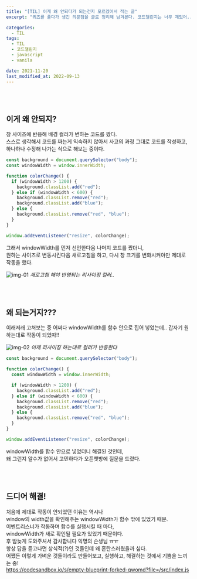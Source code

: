 ```yaml
---
title: "[TIL] 이게 왜 안되다가 되는건지 모르겠어서 적는 글"
excerpt: "퀴즈를 풀다가 생긴 의문점을 글로 정리해 남겨본다. 코드챌린지는 너무 재밌어.."

categories:
  - TIL
tags:
  - TIL
  - 코드챌린지
  - javascript
  - vanila

date: 2021-11-20
last_modified_at: 2022-09-13
---
```


<br>
<br>

## 이게 왜 안되지?

창 사이즈에 반응해 배경 컬러가 변하는 코드를 짰다.<br>
스스로 생각해서 코드를 짜는게 익숙하지 않아서 사고의 과정 그대로 코드를 작성하고, 하나하나 수정해 나가는 식으로 해보는 중이다.

```javascript
const background = document.querySelector("body");
const windowWidth = window.innerWidth;

function colorChange() {
  if (windowWidth > 1200) {
    background.classList.add("red");
  } else if (windowWidth < 600) {
    background.classList.remove("red");
    background.classList.add("blue");
  } else {
    background.classList.remove("red", "blue");
  }
}

window.addEventListener("resize", colorChange);
```

그래서 windowWidth를 먼저 선언한다음 나머지 코드를 짰더니, <br>
원하는 사이즈로 변동시킨다음 새로고침을 하고, 다시 창 크기를 변화시켜야만 제대로 작동을 했다.

![img-01](https://user-images.githubusercontent.com/81657811/189930457-c67f4323-a8e5-4955-b5d4-fab9411d3931.gif)
_새로고침 해야 반영되는 리사이징 컬러.._

<br>
<br>

## 왜 되는거지???

이래저래 고쳐보는 중 어쩌다 windowWidth를 함수 안으로 집어 넣었는데.. 갑자기 원하는대로 작동이 되었따!!

![img-02](https://user-images.githubusercontent.com/81657811/189930907-4518bb80-19c0-4b22-8f5d-6051c4f24f18.gif)
_이제 리사이징 하는대로 컬러가 반응한다_

```javascript
const background = document.querySelector("body");

function colorChange() {
  const windowWidth = window.innerWidth;

  if (windowWidth > 1200) {
    background.classList.add("red");
  } else if (windowWidth < 600) {
    background.classList.remove("red");
    background.classList.add("blue");
  } else {
    background.classList.remove("red", "blue");
  }
}

window.addEventListener("resize", colorChange);
```

windowWidth를 함수 안으로 넣었더니 해결된 것인데,<br>
왜 그런지 알수가 없어서 고민하다가 오픈챗방에 질문을 드렸다.

<br>
<br>

## 드디어 해결!

처음에 제대로 작동이 안되었던 이유는 역시나<br>
window의 width값을 확인해주는 windowWidth가 함수 밖에 있었기 때문.
<br>
이벤트리스너가 작동하며 함수를 실행시킬 때 마다,<br>
windowWidth가 새로 확인될 필요가 있었기 때문이다.
<br>
후 밤늦게 도와주셔서 감사합니다 익명의 슨생님 ㅠㅠ
<br>
항상 답을 듣고나면 상식적(?)인 것들인데 왜 혼란스러웠을까 싶다.<br>
어쨌든 이렇게 가벼운 것들이라도 만들어보고, 실행하고, 해결하는 것에서 기쁨을 느끼는 중!
<br>
https://codesandbox.io/s/empty-blueprint-forked-qwomd?file=/src/index.js
